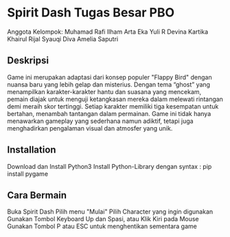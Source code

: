 # Spirit Dash Tugas Besar PBO
Anggota Kelompok:
Muhamad Rafi Ilham
Arta Eka Yuli R
Devina Kartika
Khairul Rijal Syauqi
Diva Amelia Saputri

## Deskripsi
Game ini merupakan adaptasi dari konsep populer "Flappy Bird" dengan nuansa baru yang lebih gelap dan misterius. Dengan tema “ghost” yang menampilkan karakter-karakter hantu dan suasana yang mencekam, pemain diajak untuk menguji ketangkasan mereka dalam melewati rintangan demi meraih skor tertinggi. Setiap karakter memiliki tiga kesempatan untuk bertahan, menambah tantangan dalam permainan. Game ini tidak hanya menawarkan gameplay yang sederhana namun adiktif, tetapi juga menghadirkan pengalaman visual dan atmosfer yang unik.

## Installation
Download dan Install Python3
Install Python-Library dengan syntax :
pip install pygame 

## Cara Bermain
Buka Spirit Dash
Pilih menu "Mulai"
Pilih Character yang ingin digunakan
Gunakan Tombol Keyboard Up dan Spasi, atau Klik Kiri pada Mouse
Gunakan Tombol P atau ESC untuk menghentikan sementara game
